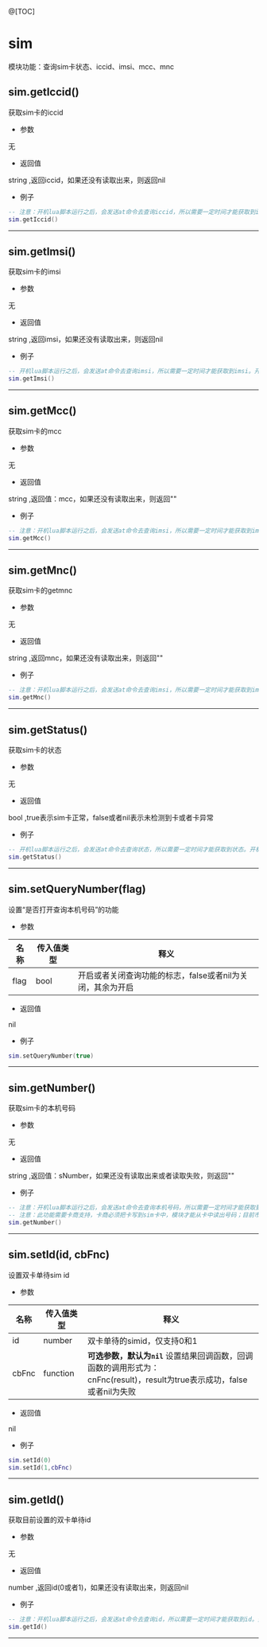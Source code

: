 
@[TOC]

# sim

模块功能：查询sim卡状态、iccid、imsi、mcc、mnc

## sim.getIccid()

获取sim卡的iccid

* 参数

无

* 返回值

string ,返回iccid，如果还没有读取出来，则返回nil

* 例子

```lua
-- 注意：开机lua脚本运行之后，会发送at命令去查询iccid，所以需要一定时间才能获取到iccid。开机后立即调用此接口，基本上返回nil
sim.getIccid()
```

---

## sim.getImsi()

获取sim卡的imsi

* 参数

无

* 返回值

string ,返回imsi，如果还没有读取出来，则返回nil

* 例子

```lua
-- 开机lua脚本运行之后，会发送at命令去查询imsi，所以需要一定时间才能获取到imsi。开机后立即调用此接口，基本上返回nil
sim.getImsi()
```

---

## sim.getMcc()

获取sim卡的mcc

* 参数

无

* 返回值

string ,返回值：mcc，如果还没有读取出来，则返回""

* 例子

```lua
-- 注意：开机lua脚本运行之后，会发送at命令去查询imsi，所以需要一定时间才能获取到imsi。开机后立即调用此接口，基本上返回""
sim.getMcc()
```

---

## sim.getMnc()

获取sim卡的getmnc

* 参数

无

* 返回值

string ,返回mnc，如果还没有读取出来，则返回""

* 例子

```lua
-- 注意：开机lua脚本运行之后，会发送at命令去查询imsi，所以需要一定时间才能获取到imsi。开机后立即调用此接口，基本上返回""
sim.getMnc()
```

---

## sim.getStatus()

获取sim卡的状态

* 参数

无

* 返回值

bool ,true表示sim卡正常，false或者nil表示未检测到卡或者卡异常

* 例子

```lua
-- 开机lua脚本运行之后，会发送at命令去查询状态，所以需要一定时间才能获取到状态。开机后立即调用此接口，基本上返回nil
sim.getStatus()
```

---

## sim.setQueryNumber(flag)

设置“是否打开查询本机号码”的功能

* 参数

|名称|传入值类型|释义|
|-|-|-|
|flag|bool|开启或者关闭查询功能的标志，false或者nil为关闭，其余为开启|

* 返回值

nil

* 例子

```lua
sim.setQueryNumber(true)
```

---

## sim.getNumber()

获取sim卡的本机号码

* 参数

无

* 返回值

string ,返回值：sNumber，如果还没有读取出来或者读取失败，则返回""

* 例子

```lua
-- 注意：开机lua脚本运行之后，会发送at命令去查询本机号码，所以需要一定时间才能获取到本机号码。开机后立即调用此接口，基本上返回""
-- 注意：此功能需要卡商支持，卡商必须把卡写到sim卡中，模块才能从卡中读出号码；目前市场上的很多卡，没有写入号码，是无法读取得
sim.getNumber()
```

---

## sim.setId(id, cbFnc)

设置双卡单待sim id

* 参数

|名称|传入值类型|释义|
|-|-|-|
|id|number|双卡单待的simid，仅支持0和1|
|cbFnc|function|**可选参数，默认为`nil`** 设置结果回调函数，回调函数的调用形式为：<br>cnFnc(result)，result为true表示成功，false或者nil为失败|

* 返回值

nil

* 例子

```lua
sim.setId(0)
sim.setId(1,cbFnc)
```

---

## sim.getId()

获取目前设置的双卡单待id

* 参数

无

* 返回值

number ,返回id(0或者1)，如果还没有读取出来，则返回nil

* 例子

```lua
-- 注意：开机lua脚本运行之后，会发送at命令去查询id，所以需要一定时间才能获取到id。开机后立即调用此接口，基本上返回nil
sim.getId()
```

---
